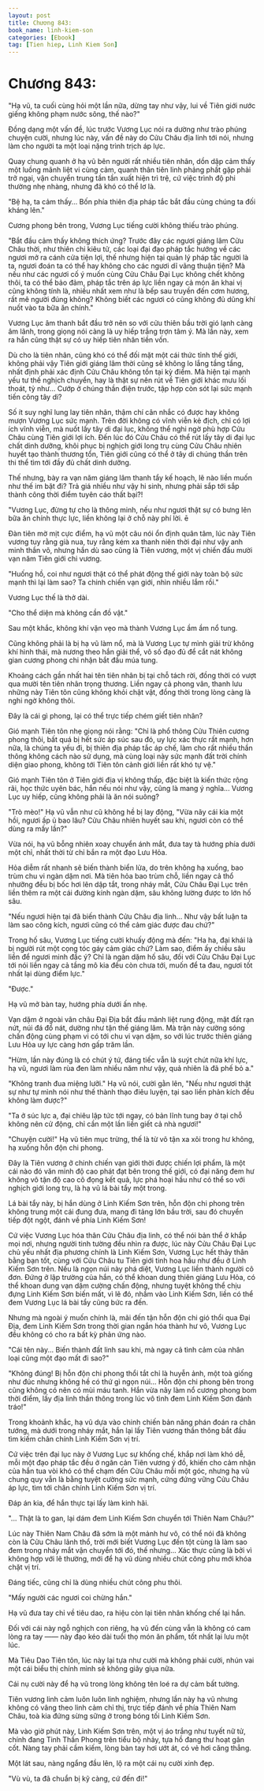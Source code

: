 ```yaml
---
layout: post
title: Chương 843: 
book_name: linh-kiem-son
categories: [Ebook]
tag: [Tien hiep, Linh Kiem Son]
---
```


# Chương 843: 

"Hạ vũ, ta cuối cùng hỏi một lần nữa, dừng tay như vậy, lui về Tiên giới nước giếng không phạm nước sông, thế nào?"

Đồng dạng một vấn đề, lúc trước Vương Lục nói ra dường như trào phúng chuyện cười, nhưng lúc này, vấn đề này do Cửu Châu địa linh tới nói, nhưng làm cho người ta một loại nặng trình trịch áp lực.

Quay chung quanh ở hạ vũ bên người rất nhiều tiên nhân, dồn dập cảm thấy một luồng mãnh liệt vi cùng cảm, quanh thân tiên linh phảng phất gặp phải trở ngại, vận chuyển trung tần tần xuất hiện trì trệ, cứ việc trình độ phi thường nhẹ nhàng, nhưng đã khó có thể lơ là.

"Bệ hạ, ta cảm thấy... Bốn phía thiên địa pháp tắc bắt đầu cùng chúng ta đối kháng lên."

Cương phong bên trong, Vương Lục tiếng cười không thiếu trào phúng.

"Bắt đầu cảm thấy không thích ứng? Trước đây các ngươi giáng lâm Cửu Châu thời, như thiên chi kiêu tử, các loại đại đạo pháp tắc hướng về các ngươi mở ra cánh cửa tiện lợi, thế nhưng hiện tại quản lý pháp tắc người là ta, ngươi đoán ta có thể hay không cho các ngươi dĩ vãng thuận tiện? Mà nếu như các ngươi cố ý muốn cùng Cửu Châu Đại Lục không chết không thôi, ta có thể bảo đảm, pháp tắc trên áp lực liền ngay cả món ăn khai vị cũng không tính là, nhiều nhất xem như là bếp sau truyền đến cơm hương, rất mê người đúng không? Không biết các ngươi có cũng không đủ dũng khí nuốt vào ta bữa ăn chính."

Vương Lục âm thanh bắt đầu trở nên so với cửu thiên bầu trời gió lạnh càng âm lãnh, trong giọng nói càng là uy hiếp trắng trợn tâm ý. Mà lần này, xem ra hắn cũng thật sự có uy hiếp tiên nhân tiền vốn.

Dù cho là tiên nhân, cũng khó có thể đối mặt một cái thức tỉnh thế giới, không phải vậy Tiên giới giáng lâm thời cũng sẽ không lo lắng tầng tầng, nhất định phải xác định Cửu Châu không tồn tại kỳ điểm. Mà hiện tại mạnh yếu tư thế nghịch chuyển, hay là thật sự nên rút về Tiên giới khác mưu lối thoát, tỷ như... Cướp ở chúng thần điện trước, tập hợp còn sót lại sức mạnh tiến công tây di?

Số ít suy nghĩ lung lay tiên nhân, thậm chí cân nhắc có được hay không mượn Vương Lục sức mạnh. Trên đời không có vĩnh viễn kẻ địch, chỉ có lợi ích vĩnh viễn, mà nuốt lấy tây di đại lục, không thể nghi ngờ phù hợp Cửu Châu cùng Tiên giới lợi ích. Đến lúc đó Cửu Châu có thể rút lấy tây di đại lục chất dinh dưỡng, khôi phục bị nghịch giới long trụ cùng Cửu Châu nhiên huyết tạo thành thương tổn, Tiên giới cũng có thể ở tây di chúng thần trên thi thể tìm tới đầy đủ chất dinh dưỡng.

Thế nhưng, bày ra vạn năm giáng lâm thanh tẩy kế hoạch, lẽ nào liền muốn như thế im bặt đi? Trả giá nhiều như vậy hi sinh, nhưng phải sắp tới sắp thành công thời điểm tuyên cáo thất bại?!

"Vương Lục, đừng tự cho là thông minh, nếu như ngươi thật sự có bưng lên bữa ăn chính thực lực, liền không lại ở chỗ này phí lời. ē

Đàn tiên mờ mịt cực điểm, hạ vũ một câu nói ổn định quân tâm, lúc này Tiên vương tuy rằng già nua, tuy rằng kém xa thanh niên thời đại như vậy anh minh thần võ, nhưng hắn dù sao cũng là Tiên vương, một vị chiến đấu mười vạn năm Tiên giới chi vương.

"Huống hồ, coi như ngươi thật có thể phát động thế giới này toàn bộ sức mạnh thì lại làm sao? Ta chinh chiến vạn giới, nhìn nhiều lắm rồi."

Vương Lục thế là thở dài.

"Cho thể diện mà không cần đồ vật."

Sau một khắc, không khí vặn vẹo mà thành Vương Lục ầm ầm nổ tung.

Cũng không phải là bị hạ vũ làm nổ, mà là Vương Lục tự mình giải trừ không khí hình thái, mà nương theo hắn giải thể, vô số đạo đủ để cắt nát không gian cương phong chi nhận bắt đầu múa tung.

Khoảng cách gần nhất hai tên tiên nhân bị tại chỗ tách rời, đồng thời có vượt qua mười tên tiên nhân trọng thương. Liền ngay cả phong vân, thanh lưu những này Tiên tôn cũng không khỏi chật vật, đồng thời trong lòng càng là nghi ngờ không thôi.

Đây là cái gì phong, lại có thể trực tiếp chém giết tiên nhân?

Gió mạnh Tiên tôn nhẹ giọng nói rằng: "Chỉ là phổ thông Cửu Thiên cương phong thôi, bất quá bị hết sức áp súc sau đó, uy lực xác thực rất mạnh, hơn nữa, là chúng ta yếu đi, bị thiên địa pháp tắc áp chế, làm cho rất nhiều thần thông không cách nào sử dụng, mà cùng loại này sức mạnh đất trời chính diện giao phong, không tới Tiên tôn cảnh giới liền rất khó tự vệ."

Gió mạnh Tiên tôn ở Tiên giới địa vị không thấp, đặc biệt là kiến thức rộng rãi, học thức uyên bác, hắn nếu nói như vậy, cũng là mang ý nghĩa... Vương Lục uy hiếp, cũng không phải là ăn nói suông?

"Trò mèo!" Hạ vũ vẫn như cũ không hề bị lay động, "Vừa nãy cái kia một hồi, ngươi ấp ủ bao lâu? Cửu Châu nhiên huyết sau khi, ngươi còn có thể dùng ra mấy lần?"

Vừa nói, hạ vũ bỗng nhiên xoay chuyển ánh mắt, đưa tay tà hướng phía dưới một chỉ, nhất thời từ chỉ bắn ra một đạo Lưu Hỏa.

Hỏa diễm rất nhanh sẽ biến thành biển lửa, do trên không hạ xuống, bao trùm chu vi ngàn dặm nơi. Mà tiên hỏa bao trùm chỗ, liền ngay cả thổ nhưỡng đều bị bốc hơi lên dập tắt, trong nháy mắt, Cửu Châu Đại Lục trên liền thêm ra một cái đường kính ngàn dặm, sâu không lường được to lớn hố sâu.

"Nếu ngươi hiện tại đã biến thành Cửu Châu địa linh... Như vậy bất luận ta làm sao công kích, ngươi cũng có thể cảm giác được đau chứ?"

Trong hố sâu, Vương Lục tiếng cười khuấy động mà đến: "Ha ha, đại khái là bị người rút một cọng tóc gáy cảm giác chứ? Làm sao, điểm ấy chiều sâu liền để ngươi minh đắc ý? Chỉ là ngàn dặm hố sâu, đối với Cửu Châu Đại Lục tới nói liền ngay cả tầng mô kia đều còn chưa tới, muốn để ta đau, ngươi tốt nhất lại dùng điểm lực."

"Được."

Hạ vũ mở bàn tay, hướng phía dưới ấn nhẹ.

Vạn dặm ở ngoài vân châu Đại Địa bắt đầu mãnh liệt rung động, mặt đất rạn nứt, núi đá đổ nát, dường như tận thế giáng lâm. Mà trận này cường sóng chấn động cùng phạm vi có tới chu vi vạn dặm, so với lúc trước thiên giáng Lưu Hỏa uy lực càng hơn gấp trăm lần.

"Hừm, lần này đúng là có chút ý tứ, đáng tiếc vẫn là suýt chút nữa khí lực, hạ vũ, ngươi làm rùa đen làm nhiều năm như vậy, quả nhiên là đã phế bỏ a."

"Không tranh đua miệng lưỡi." Hạ vũ nói, cười gằn lên, "Nếu như ngươi thật sự như tự mình nói như thế thành thạo điêu luyện, tại sao liền phản kích đều không làm được?"

"Ta ở súc lực a, đại chiêu lập tức tới ngay, có bản lĩnh tung bay ở tại chỗ không nên cử động, chỉ cần một lần liền giết cả nhà ngươi!"

"Chuyện cười!" Hạ vũ tiên mục trừng, thế là từ vô tận xa xôi trong hư không, hạ xuống hỗn độn chi phong.

Đây là Tiên vương ở chinh chiến vạn giới thời được chiến lợi phẩm, là một cái nào đó văn minh độ cao phát đạt bên trong thế giới, có đại năng đem hư không vô tận độ cao cô đọng kết quả, lực phá hoại hầu như có thể so với nghịch giới long trụ, là hạ vũ lá bài tẩy một trong.

Lá bài tẩy này, bị hắn dùng ở Linh Kiếm Sơn trên, hỗn độn chi phong trên không trung một cái đung đưa, mang đi tảng lớn bầu trời, sau đó chuyển tiếp đột ngột, đánh về phía Linh Kiếm Sơn!

Cứ việc Vương Lục hóa thân Cửu Châu địa linh, có thể nói bản thể ở khắp mọi nơi, nhưng người tinh tường đều nhìn ra được, lúc này Cửu Châu Đại Lục chủ yếu nhất địa phương chính là Linh Kiếm Sơn, Vương Lục hết thảy thân bằng bạn tốt, cùng với Cửu Châu tu Tiên giới tinh hoa hầu như đều ở Linh Kiếm Sơn trên. Nếu là ngọn núi này phá diệt, Vương Lục liền thành người cô đơn. Đứng ở lập trường của hắn, có thể khoan dung thiên giáng Lưu Hỏa, có thể khoan dung vạn dặm cường chấn động, nhưng tuyệt không thể chịu đựng Linh Kiếm Sơn biến mất, vì lẽ đó, nhắm vào Linh Kiếm Sơn, liền có thể đem Vương Lục lá bài tẩy cũng bức ra đến.

Nhưng mà ngoài ý muốn chính là, mãi đến tận hỗn độn chi gió thổi qua Đại Địa, đem Linh Kiếm Sơn trong thời gian ngắn hóa thành hư vô, Vương Lục đều không có cho ra bất kỳ phản ứng nào.

"Cái tên này... Biến thành đất linh sau khi, mà ngay cả tình cảm của nhân loại cũng một đạo mất đi sao?"

"Không đúng! Bị hỗn độn chi phong thổi tắt chỉ là huyễn ảnh, một toà giống như đúc nhưng không hề có thứ gì ngọn núi... Hỗn độn chi phong bên trong cũng không có nên có mùi máu tanh. Hắn vừa nãy làm nổ cương phong bom thời điểm, lấy địa linh thần thông trong lúc vô tình đem Linh Kiếm Sơn đánh tráo!"

Trong khoảnh khắc, hạ vũ dựa vào chinh chiến bản năng phán đoán ra chân tướng, mà dưới trong nháy mắt, hắn lại lấy Tiên vương thần thông bắt đầu tìm kiếm chân chính Linh Kiếm Sơn vị trí.

Cứ việc trên đại lục này ở Vương Lục sự khống chế, khắp nơi làm khó dễ, mỗi một đạo pháp tắc đều ở ngăn cản Tiên vương ý đồ, khiến cho cảm nhận của hắn tua vòi khó có thể chạm đến Cửu Châu mỗi một góc, nhưng hạ vũ chung quy vẫn là bằng tuyệt cường sức mạnh, cứng đứng vững Cửu Châu áp lực, tìm tới chân chính Linh Kiếm Sơn vị trí.

Đáp án kia, để hắn thực tại lấy làm kinh hãi.

"... Thật là to gan, lại dám đem Linh Kiếm Sơn chuyển tới Thiên Nam Châu?"

Lúc này Thiên Nam Châu đã sớm là một mảnh hư vô, có thể nói đã không còn là Cửu Châu lãnh thổ, trời mới biết Vương Lục đến tột cùng là làm sao đem trong nháy mắt vận chuyển tới đó, thế nhưng... Xác thực cũng là bởi vì không hợp với lẽ thường, mới để hạ vũ dùng nhiều chút công phu mới khóa chặt vị trí.

Đáng tiếc, cũng chỉ là dùng nhiều chút công phu thôi.

"Mấy người các ngươi coi chừng hắn."

Hạ vũ đưa tay chỉ về tiêu dao, ra hiệu còn lại tiên nhân khống chế lại hắn.

Đối với cái này ngỗ nghịch con riêng, hạ vũ đến cùng vẫn là không có cam lòng ra tay —— này đạo kéo dài tuổi thọ món ăn phẩm, tốt nhất lại lưu một lúc.

Mà Tiêu Dao Tiên tôn, lúc này lại tựa như cười mà không phải cười, nhún vai một cái biểu thị chính mình sẽ không giãy giụa nữa.

Cái nụ cười này để hạ vũ trong lòng không tên loé ra dự cảm bất tường.

Tiên vương linh cảm luôn luôn linh nghiệm, nhưng lần này hạ vũ nhưng không có vâng theo linh cảm chỉ thị, trực tiếp đánh về phía Thiên Nam Châu, toà kia đứng sừng sững ở trong bóng tối Linh Kiếm Sơn.

Mà vào giờ phút này, Linh Kiếm Sơn trên, một vị áo trắng như tuyết nữ tử, chính đang Tinh Thần Phong trên tiểu bộ nhảy, tựa hồ đang thư hoạt gân cốt. Nàng tay phải cầm kiếm, lòng bàn tay hơi ướt át, có vẻ hơi căng thẳng.

Một lát sau, nàng ngẩng đầu lên, lộ ra một cái nụ cười xinh đẹp.

"Vù vù, ta đã chuẩn bị kỹ càng, cứ đến đi!"